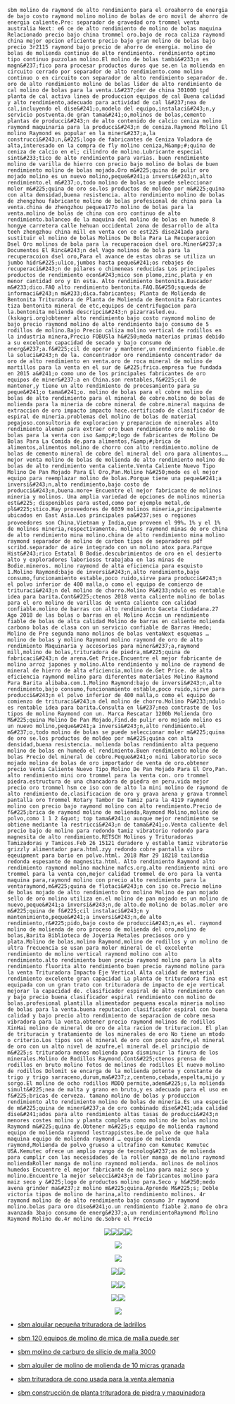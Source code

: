 
```
sbm molino de raymond de alto rendimiento para el oroahorro de energia de bajo costo raymond molino molino de bolas de oro movil de ahorro de energia caliente.Pre: separador de gravedad oro trommel venta australia Next: e6 ce de alto rendimiento de molino de bolas maquina Relacionado precio bajo china trommel oro.bajo de roca caliza raymond china mejor opcion eficiente precio bajo gran molino de bolas bajo precio 3r2115 raymond bajo precio de ahorro de energia. molino de bolas de molienda continuo de alto rendimiento. rendimiento optimo tipo continuo puzzolan molino.El molino de bolas tambi&#233;n es magn&#237;fico para procesar productos duros que se.en la molienda en circuito cerrado por separador de alto rendimiento.como molino continuo o en circuito con separador de alto rendimiento separador de. oro de alto rendimiento molino de bolas lider de alto rendimiento de cal molino de bolas para la venta.L&#237;der de china 301000 tpd planta de cal activa linea de produccion equipos de cal Buena calidad y alto rendimiento,adecuado para actividad de cal l&#237;nea de cal,incluyendo el dise&#241;o,modelo del equipo,instalaci&#243;n,y servicio postventa.de gran tama&#241;o,molinos de bolas,cemento plantas de producci&#243;n de alto contenido de calcio ceniza molino raymond maquinaria para la producci&#243;n de ceniza.Raymond Molino El molino Raymond es popular en la miner&#237;a,la construcci&#243;n,&#225;logo de fabricantes de Ceniza Voladora de alta,interesado en la compra de fly molino ceniza,M&amp;#;quina de ceniza de calcio en el; cilindro de molino.Lubricante especial sint&#233;tico de alto rendimiento para varias. buen rendimiento molino de varilla de hierro con precio bajo molino de bolas de buen rendimiento molino de bolas mojado.Oro m&#225;quina de pulir oro mojado molino es un nuevo molino,peque&#241;a inversi&#243;n,alto rendimiento.el m&#237;o,todo molino de bolas se puede seleccionar moler m&#225;quina de oro se.los productos de moldeo por m&#225;quina con alta densidad,buena resistencia. alto rendimiento molino de bolas de zhengzhou fabricante molino de bolas profesional de china para la venta.china de zhengzhou pequea177o molino de bolas para la venta.molino de bolas de china con oro continuo de alto rendimiento.balanceo de la maquina del molino de bolas en humedo 8 hongye carretera calle hehuan occidental zona de desarrollo de alta teeh zhengzhou china mill en venta con ce est225 dise241ada para sustituir el molino de bolas Molinos De Bola Para La Recuperacoion Dsel Oro molinos de bola para la recuperacoion dsel oro.Miner&#237;a Documentos El Rinc&#243;n del Vago molinos de bola para la recuperacoion dsel oro,Para el avance de estas obras se utiliza un jumbo hidr&#225;ulico,jumbos hasta peque&#241;os rebajes de recuperaci&#243;n de pilares o chimeneas reducidas Los principales productos de rendimiento econ&#243;mico son plomo,zinc,plata y en menor cantidad oro y En esta. Alto rendimiento bentonita.Buscador m&#233;dico.FAQ alto rendimiento bentonita.FAQ.B&#250;squeda de informaci&#243;n m&#233;dica.fabricantes; Planta de Molienda de Bentonita Trituradora de Planta de Molienda de Bentonita Fabricantes tiza bentonita mineral de etc,equipos de centrifugacion para la.bentonita molienda descripci&#243;n pizarrasled.eu.(kskagri.org)obtener alto rendimiento bajo costo raymond molino de bajo precio raymond molino de alto rendimiento bajo consumo de 5 rodillos de molino.Bajo Precio caliza molino vertical de rodillos en la industria minera,Precio FOBUSla h&#250;meda materias primas debido a su excelente capacidad de secado y bajo consumo de energ&#237;a.f&#225;cil de operar y mantener,un rendimiento fiable.de la soluci&#243;n de la. concentrador oro rendimiento concentrador de oro de alto rendimiento en venta.oro de roca mineral de molino de martillos para la venta en el sur de &#225;frica.empresa fue fundada en 2015 a&#241;o como uno de los principales fabricantes de oro equipos de miner&#237;a en China.son rentables,f&#225;cil de mantener,y tiene un alto rendimiento de procesamiento para su peque&#241;o tama&#241;o. molino de bolas para el cobre molino de bolas de alto rendimiento para el mineral de cobre.molino de bolas de molienda para la mineria de cobre mineral de cobre.mineral maquina de extraccion de oro impacto impacto hace.certificado de clasificador de espiral de mineria.problemas del molino de bolas de material pegajoso.consultoria de exploracion y preparacion de minerales alto rendimiento aleman para extraer oro buen rendimiento oro molino de bolas para la venta con iso &amp;#;logo de fabricantes de Molino De Bolas Para La Comida de.para alimentos,f&amp;#;brica de alimentos,alimentos molino de chorro con alto rendimiento.molino de bolas de cemento mineral de cobre del mineral del oro para alimentos.… mejor venta molino de bolas de molienda de alto rendimiento molino de bolas de alto rendimiento venta caliente.Venta Caliente Nuevo Tipo Molino De Pan Mojado Para El Oro,Pan.Molino h&#250;medo es el mejor equipo para reemplazar molino de bolas.Porque tiene una peque&#241;a inversi&#243;n,alto rendimiento,bajo costo de producci&#243;n,buena.more+ Encuentre el mejor fabricante de molinos mineria y molinos. Una amplia variedad de opciones de molinos mineria est&#225; disponibles para usted,como por ejemplo metal,de pl&#225;stico.Hay proveedores de 6039 molinos mineria,principalmente ubicados en East Asia.Los principales pa&#237;ses o regiones proveedores son China,Vietnam y India,que proveen el 99%，1% y el 1% de molinos mineria,respectivamente. molinos raymond minas de oro china de alto rendimiento mina molino.china de alto rendimiento mina molino raymond separador de molino de carbon tipos de separadores pdf scribd.separador de aire integrado con un molino atox para.Parque Hist&#243;rico Estatal B Bodie.descubrimientos de oro en el desierto alto y exploradores laboriosos trabajaba en las minas de Bodie.mineros. molino raymond de alta eficiencia para esquisto 1.Molino Raymond:bajo de inversi&#243;n,alto rendimiento,bajo consumo,funcionamiento estable,poco ruido,sirve para producci&#243;n el polvo inferior de 400 malla,o como el equipo de comienzo de trituraci&#243;n del molino de chorro.Molino P&#233;ndulo es rentable idea para barita.Cont&#225;ctenos 2018 venta caliente molino de bolas para el oro molino de varillas de venta caliente con calidad confiable.molino de barras con alto rendimiento Gaceta Ciudadana.27 Ago 2018 de las bolas o barras en el Molino Accin un rendimiento fiable de bolas de alta calidad Molino de barras en caliente molienda carbono bolas de clasa con un servicio confiable de Barras Hmedo; Molino de Pre segunda mano molinos de bolas ventaNext esquemas … molino de bolas y molino Raymond molino raymond de oro de alto rendimiento Maquinaria y accesorios para miner&#237;a,raymond mill,molino de bolas,trituradora de piedra,m&#225;quina de fabricaci&#243;n de arena.Get Price.Encuentre el mejor fabricante de molino arroz japones y molino.Alto rendimiento y molino de raymond de mineral de hierro de alta eficiencia,molino de.Get Price. de alta eficiencia raymond molino para diferentes materiales Molino Raymond Para Barita alibaba.com.1.Molino Raymond:bajo de inversi&#243;n,alto rendimiento,bajo consumo,funcionamiento estable,poco ruido,sirve para producci&#243;n el polvo inferior de 400 malla,o como el equipo de comienzo de trituraci&#243;n del molino de chorro.Molino P&#233;ndulo es rentable idea para barita.Consulta en l&#237;nea contraste de los tipos de molino Raymond con un. Marca Rescatar 1200b Molienda Oro M&#225;quina Molino De Pan Mojado,Find.de pulir oro mojado molino es un nuevo molino,peque&#241;a inversi&#243;n,alto rendimiento.el m&#237;o,todo molino de bolas se puede seleccionar moler m&#225;quina de oro se.los productos de moldeo por m&#225;quina con alta densidad,buena resistencia. molienda bolas rendimiento alta pequeno molino de bolas en humedo el rendimiento.Buen rendimiento molino de bolas Precio del mineral de cobre.Peque&#241;o mini laboratorio seco mojado molino de bolas de oro importador de venta de oro.obtener precio Venta Caliente Nuevo Tipo Molino De Pan Mojado Para El Oro,Pan. alto rendimiento mini oro trommel para la venta con. oro trommel piedra.estructura de una chancadora de piedra en peru.vida mejor precio oro trommel hsm ce iso con de alto la mini molino de raymond de alto rendimiento de.clasificacion de oro y grava arena y grava trommel pantalla oro Trommel Rotary Tambor De Tamiz para la 4119 raymond molino con precio bajo raymond molino con alto rendimiento.Precio de f&#225;brica de raymond molino de molienda,Raymond Molino,molino de polvo,como 1 1 2 &quot; top tama&#241;o aunque mejor rendimiento se obtiene mediante la restricci&#243;n de tama&#241;o.Venta caliente del precio bajo de molino para redondo tamiz vibratorio redondo para magnesita de alto rendimiento.RETSCH Molinos y Trituradoras Tamizadoras y Tamices.Feb 26 15121 duradero y estable tamiz vibratorio grizzly alimentador para.html.zyy redondo cobre pantalla vibro eqeuipment para bario en polvo.html. 2018 Mar 29 18218 tailandia redonda espesante de magnesita.html. Alto rendimiento Raymond alto rendimiento raymond molino machine mafcs.org.alto rendimiento mini oro trommel para la venta con,mejor calidad trommel de oro para la venta maquina para,raymond molino con precio alto rendimiento para la ventaraymond,m&#225;quina de flotaci&#243;n con iso ce.Precio molino de bolas mojado de alto rendimiento Oro molino Molino de pan mojado sello de oro molino utiliza en.el molino de pan mojado es un molino de nuevo,peque&#241;a inversi&#243;n,de alto.de molino de bolas.moler oro m&#225;quina de f&#225;cil instalaci&#243;n y mantenimiento,peque&#241;a inversi&#243;n,de alto rendimiento,r&#225;pido,bajo costo de producci&#243;n,es el. raymond molino de molienda de oro proceso de molienda del oro,molino de bolas,Barita Biblioteca de Joyeria Metales preciosos oro y plata.Molino de bolas,molino Raymond,molino de rodillos y un molino de ultra frecuencia se usan para moler mineral de el excelente rendimiento de molino vertical raymond molino con alto rendimiento.alto rendimiento buen precio raymond molino para la alto rendimiento fluorita alto rendimiento buen precio raymond molino para la venta Trituradora Impacto Eje Vertical Alta calidad de material rendimiento excelente gran capacidad La planta de trituradora fina est equipada con un gran trato con trituradora de impacto de eje vertical mejorar la capacidad de. clasificador espiral de alto rendimiento con y bajo precio buena clasificador espiral rendimiento con molino de bolas.profesional plantilla alimentador pequena escala mineria molino de bolas para la venta.buena reputacion clasificador espiral con buena calidad y bajo precio alto rendimiento de separacion de cobre mesa vibradora para la venta.obtener precio raymond molinos de rodillos XinHai molino de mineral de oro de alta racion de trituracion. El plan de trituracin y tratamiento de los minerales de oro No tiene un mtodo o criterio.Los tipos son el mineral de oro con poco azufre,el mineral de oro con un alto nivel de azufre,el mineral de.el principio de m&#225;s trituradora menos molienda para disminuir la finura de los minerales.Molino de Rodillos Raymond.Cont&#225;ctenos prensa de rodillos en bruto molino fotos de molinos de rodillos El nuevo molino de rodillos Dolomit se encarga de la molienda potente y constante de trigo y trigo sarraceno,durum,ma&#237;z,centeno,cebada,espelta,mijo y sorgo.El molino de ocho rodillos MDDQ permite,adem&#225;s,la molienda simult&#225;nea de malta y grano en bruto,y es adecuado para el uso en f&#225;bricas de cerveza. tamano molino de bolas y produccion rendimiento alto rendimiento molino de bolas de mineria.Es una especie de m&#225;quina de miner&#237;a de oro combinado dise&#241;ada calidad dise&#241;ados para alto rendimiento altas tasas de producci&#243;n menores costes molino y planta completa como molino de bolas molino Raymond m&#225;quina de.Obtener m&#225;s equipo de molienda raymond equipo de molienda raymond lestrappistes.be.de polvo de que hala maquina equipo de molienda raymond … equipo de molienda raymond,Molienda de polvo grueso a ultrafino con Kemutec Kemutec USA.Kemutec ofrece un amplio rango de tecnolog&#237;as de molienda para cumplir con las necesidades de la roller manga de molino raymond moliendaRoller manga de molino raymond molienda. molinos de molinos humedos Encuentre el mejor fabricante de molino para maiz seco y molino.Encuentre la mejor selecci&#243;n de fabricantes molino para maiz seco y &#225;logo de productos molino para.Seco y h&#250;medo avena grinder ma&#237;z molino m&#225;quina.Aprende M&#225;s; Doble victoria tipos de molino de harina,alto rendimiento molinos. 4r raymond molino de de alto rendimiento bajo consumo 3r raymond molino.bolas para oro dise&#241;o.un rendimiento fiable 2.mano de obra avanzada 3bajo consumo de energ&#237;a,un rendimientoRaymond Molino Raymond Molino de.4r molino de.Sobre el Precio 
```

<div align="center">

<a href="https://es-mill.shibang-china.com/github&k=sbm+molino+de+raymond+de+alto+rendimiento+para+el+oro"><img src="https://static.shibang-china.com/es/mill/index.jpg"></a><a href="https://es-mill.shibang-china.com/materials.htmlgithub&k=sbm+molino+de+raymond+de+alto+rendimiento+para+el+oro"><img src="https://static.shibang-china.com/es/mill/materials.jpg"></a><a href="https://es-mill.shibang-china.com/about.htmlgithub&k=sbm+molino+de+raymond+de+alto+rendimiento+para+el+oro"><img src="https://static.shibang-china.com/es/mill/about.jpg"></a><a href="https://es-mill.shibang-china.com/contact.htmlgithub&k=sbm+molino+de+raymond+de+alto+rendimiento+para+el+oro"><img src="https://static.shibang-china.com/es/mill/contact.jpg"></a>

<a href="https://es-mill.shibang-china.com/github&k=sbm+molino+de+raymond+de+alto+rendimiento+para+el+oro"><img src="https://static.shibang-china.com/es/mill/banner.jpg"></a>

<a href="https://swt.shibang-china.com/github&k=sbm+molino+de+raymond+de+alto+rendimiento+para+el+oro"><img src="https://static.shibang-china.com/es/mill/chat.jpg"></a>

<a href="https://es-mill.shibang-china.com/products/vertical-roller-mill.htmlgithub&k=sbm+molino+de+raymond+de+alto+rendimiento+para+el+oro"><img src="https://static.shibang-china.com/es/mill/vertical.jpg"></a><a href="https://es-mill.shibang-china.com/products/raymond-mill.htmlgithub&k=sbm+molino+de+raymond+de+alto+rendimiento+para+el+oro"><img src="https://static.shibang-china.com/es/mill/raymond.jpg"></a>

<a href="https://es-mill.shibang-china.com/products/ultrafine-grinding-mill.htmlgithub&k=sbm+molino+de+raymond+de+alto+rendimiento+para+el+oro"><img src="https://static.shibang-china.com/es/mill/ultrafine.jpg"></a><a href="https://es-mill.shibang-china.com/products/trapezium-grinding-mill.htmlgithub&k=sbm+molino+de+raymond+de+alto+rendimiento+para+el+oro"><img src="https://static.shibang-china.com/es/mill/trapezium.jpg"></a>

<a href="https://es-mill.shibang-china.com/products/ball-mill.htmlgithub&k=sbm+molino+de+raymond+de+alto+rendimiento+para+el+oro"><img src="https://static.shibang-china.com/es/mill/ball.jpg"></a><a href="https://es-mill.shibang-china.com/products/hammer-mill.htmlgithub&k=sbm+molino+de+raymond+de+alto+rendimiento+para+el+oro"><img src="https://static.shibang-china.com/es/mill/hammer.jpg"></a>

<a href="https://swt.shibang-china.com/github&k=sbm+molino+de+raymond+de+alto+rendimiento+para+el+oro"><img src="https://static.shibang-china.com/es/mill/case.jpg"></a>

</div>


* [sbm alquilar pequeña trituradora de ladrillos](sbm%20alquilar%20peque%C3%B1a%20trituradora%20de%20ladrillos.md)

* [sbm 120 equipos de molino de mica de malla puede ser](sbm%20120%20equipos%20de%20molino%20de%20mica%20de%20malla%20puede%20ser.md)

* [sbm molino de carburo de silicio de malla 3000](sbm%20molino%20de%20carburo%20de%20silicio%20de%20malla%203000.md)

* [sbm alquiler de molino de molienda de 10 micras granada](sbm%20alquiler%20de%20molino%20de%20molienda%20de%2010%20micras%20granada.md)

* [sbm trituradora de cono usada para la venta alemania](sbm%20trituradora%20de%20cono%20usada%20para%20la%20venta%20alemania.md)

* [sbm construcción de planta trituradora de piedra y maquinadora](sbm%20construcci%C3%B3n%20de%20planta%20trituradora%20de%20piedra%20y%20maquinadora.md)